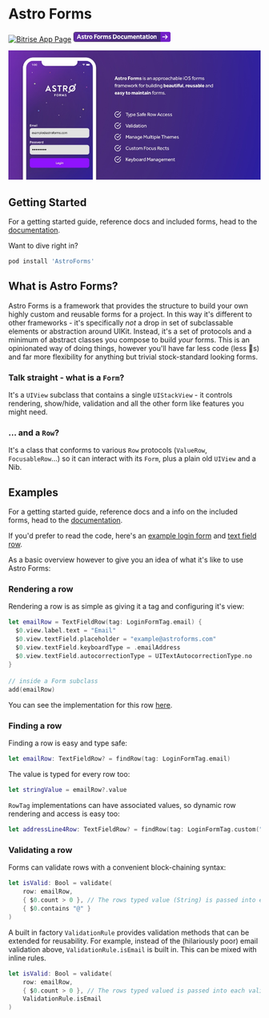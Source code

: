 # Astro Forms

[![Bitrise App Page](https://app.bitrise.io/app/11b5791a9dab5b3c/status.svg?token=jFpCmx9nwy200940OcGbqA&branch=master)](https://app.bitrise.io/app/11b5791a9dab5b3c) [![Astro Forms Documentation](https://github.com/plummer/astro-docs/blob/master/assets/docs-button.png)](https://www.astroforms.com)

[![Astro Forms is an approachable iOS forms framework for building beautiful, reusable and easy to maintain forms. Type Safe Row Access, Validation, Manage Multiple Themes, Custom Focus Rects, Keyboard Management](https://github.com/plummer/astro-docs/blob/master/assets/main-repo-readme-header.jpg)](https://www.astroforms.com)

## Getting Started

For a getting started guide, reference docs and included forms, head to the [documentation](https://www.astroforms.com). 

Want to dive right in?

```ruby
pod install 'AstroForms'
```

## What is Astro Forms?

Astro Forms is a framework that provides the structure to build your own highly custom and reusable forms for a project. In this way it's different to other frameworks - it's specifically _not_ a drop in set of subclassable elements or abstraction around UIKit. Instead, it's a set of protocols and a minimum of abstract classes you compose to build _your_ forms. This is an opinionated way of doing things, however you'll have far less code (less 🐛s) and far more flexibility for anything but trivial stock-standard looking forms.

### Talk straight - what is a `Form`?

It's a `UIView` subclass that contains a single `UIStackView` - it controls rendering, show/hide, validation and all the other form like features you might need.

### ... and a `Row`?

It's a class that conforms to various `Row` protocols (`ValueRow`, `FocusableRow`...) so it can interact with its `Form`, plus a plain old `UIView` and a Nib.

## Examples

For a getting started guide, reference docs and a info on the included forms, head to the [documentation](https://www.astroforms.com). 

If you'd prefer to read the code, here's an [example login form](https://github.com/plummer/astro-forms/blob/master/Example/AstroForms/GUI/Features/Login/LoginForm.swift) and [text field row](https://github.com/plummer/astro-forms/tree/master/Example/AstroForms/GUI/Shared/Forms/Rows/TextFieldRow).

As a basic overview however to give you an idea of what it's like to use Astro Forms:

### Rendering a row

Rendering a row is as simple as giving it a tag and configuring it's view:

```swift
let emailRow = TextFieldRow(tag: LoginFormTag.email) {
  $0.view.label.text = "Email"
  $0.view.textField.placeholder = "example@astroforms.com"
  $0.view.textField.keyboardType = .emailAddress
  $0.view.textField.autocorrectionType = UITextAutocorrectionType.no
}

// inside a Form subclass
add(emailRow)
```
You can see the implementation for this row [here](https://github.com/plummer/astro-forms/tree/master/Example/AstroForms/GUI/Shared/Forms/Rows/TextFieldRow).

### Finding a row

Finding a row is easy and type safe:

```swift
let emailRow: TextFieldRow? = findRow(tag: LoginFormTag.email)
```

The value is typed for every row too:

```swift
let stringValue = emailRow?.value
```

`RowTag` implementations can have associated values, so dynamic row rendering and access is easy too:

```swift
let addressLine4Row: TextFieldRow? = findRow(tag: LoginFormTag.custom("address-line-4"))
```

### Validating a row

Forms can validate rows with a convenient block-chaining syntax:

```swift
let isValid: Bool = validate(
	row: emailRow,
	{ $0.count > 0 }, // The rows typed value (String) is passed into each validation block
	{ $0.contains "@" }
)
```

A built in factory `ValidationRule` provides validation methods that can be extended for reusability. For example, instead of the (hilariously poor) email validation above, `ValidationRule.isEmail` is built in. This can be mixed with inline rules.


```swift
let isValid: Bool = validate(
	row: emailRow,
	{ $0.count > 0 }, // The rows typed valued is passed into each validation block
	ValidationRule.isEmail
)
```